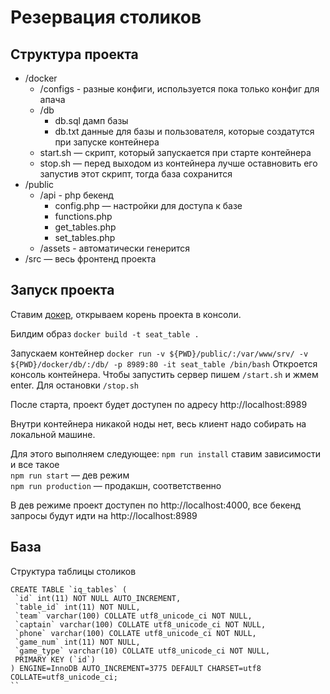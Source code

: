 # Резервация столиков

## Структура проекта
- /docker
	+ /configs - разные конфиги, используется пока только конфиг для апача
	+ /db
		- db.sql дамп базы
		- db.txt данные для базы и пользователя, которые создатутся при запуске контейнера
	+ start.sh — скрипт, который запускается при старте контейнера
	+ stop.sh — перед выходом из контейнера лучше оставновить его запустив этот скрипт, тогда база сохранится
- /public
	+ /api - php бекенд
		- config.php — настройки для доступа к базе
		- functions.php
		- get_tables.php
		- set_tables.php
	+ /assets - автоматически генерится
- /src — весь фронтенд проекта

## Запуск проекта
Ставим [докер](https://github.com/prakhar1989/docker-curriculum), открываем корень проекта в консоли.

Билдим образ `docker build -t seat_table .`

Запускаем контейнер `docker run -v ${PWD}/public/:/var/www/srv/ -v ${PWD}/docker/db/:/db/ -p 8989:80 -it seat_table /bin/bash`
Откроется консоль контейнера.
Чтобы запустить сервер пишем `/start.sh` и жмем enter.
Для остановки `/stop.sh`

После старта, проект будет доступен по адресу http://localhost:8989

Внутри контейнера никакой ноды нет, весь клиент надо собирать на локальной машине.

Для этого выполняем следующее:
`npm run install` ставим зависимости и все такое  
`npm run start` — дев режим  
`npm run production` — продакшн, соответственно  

В дев режиме проект доступен по http://localhost:4000, все бекенд запросы будут идти на http://localhost:8989


## База

Структура таблицы столиков
```
CREATE TABLE `iq_tables` (
 `id` int(11) NOT NULL AUTO_INCREMENT,
 `table_id` int(11) NOT NULL,
 `team` varchar(100) COLLATE utf8_unicode_ci NOT NULL,
 `captain` varchar(100) COLLATE utf8_unicode_ci NOT NULL,
 `phone` varchar(100) COLLATE utf8_unicode_ci NOT NULL,
 `game_num` int(11) NOT NULL,
 `game_type` varchar(10) COLLATE utf8_unicode_ci NOT NULL,
 PRIMARY KEY (`id`)
) ENGINE=InnoDB AUTO_INCREMENT=3775 DEFAULT CHARSET=utf8 COLLATE=utf8_unicode_ci;
``

